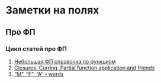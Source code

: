 # Заметки на полях

## Про ФП

### Цикл статей про ФП

1. [Небольшая ФП справочка по функциям](./notes/about_fp/fp-i.html)
2. [Closures, Curring, Partial function application and friends](./notes/about_fp/fp-ii.html)
3. [“M”, “F”, “A” - words](./notes/about_fp/fp-iii.html)
